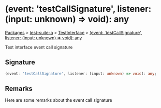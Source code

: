 # (event: 'testCallSignature', listener: (input: unknown) => void): any

[Packages](/) > [test-suite-a](/test-suite-a/) > [TestInterface](/test-suite-a/testinterface-interface/) > [(event: 'testCallSignature', listener: (input: unknown) => void): any](/test-suite-a/testinterface-interface/_call_-callsignature)

Test interface event call signature

<h2 id="_call_-signature">Signature</h2>

```typescript
(event: 'testCallSignature', listener: (input: unknown) => void): any;
```

<h2 id="_call_-remarks">Remarks</h2>

Here are some remarks about the event call signature
